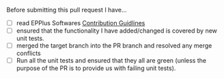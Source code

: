 Before submitting this pull request I have...
- [ ] read EPPlus Softwares [Contribution Guidlines](CONTRIBUTING.md)
- [ ] ensured that the functionality I have added/changed is covered by new unit tests.
- [ ] merged the target branch into the PR branch and resolved any merge conflicts
- [ ] Run all the unit tests and ensured that they all are green (unless the purpose of the PR is to provide us with failing unit tests).
